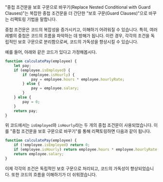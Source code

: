 "중첩 조건문을 보호 구문으로 바꾸기(Replace Nested Conditional with Guard Clauses)"는 복잡한 중첩 조건문을 더 간단한 "보호 구문(Guard Clauses)"으로 바꾸는 리팩토링 기법을 말합니다.

중첩 조건문은 코드의 복잡성을 증가시키고, 이해하기 어려워질 수 있습니다. 특히, 여러 레벨의 중첩은 코드의 흐름을 파악하는 데 방해가 됩니다. 이런 경우, 각각의 조건을 독립적인 보호 구문으로 분리함으로써, 코드의 가독성을 향상시킬 수 있습니다.

예를 들어, 아래와 같은 코드가 있다고 가정해봅시다.

```js
function calculatePay(employee) {
    let pay;
    if (employee.isEmployed) {
        if (employee.isHourly) {
            pay = employee.hours * employee.hourlyRate;
        } else {
            pay = employee.salary;
        }
    } else {
        pay = 0;
    }
    return pay;
}
```

위 코드에서는 `isEmployed`와 `isHourly`라는 두 개의 중첩 조건문이 사용되었습니다. 이를 "중첩 조건문을 보호 구문으로 바꾸기"를 통해 리팩토링하면 다음과 같이 됩니다.

```js
function calculatePay(employee) {
    if (!employee.isEmployed) return 0;
    if (employee.isHourly) return employee.hours * employee.hourlyRate;
    return employee.salary;
}
```

이제 각각의 조건은 독립적인 보호 구문으로 처리되고, 코드의 가독성이 향상되었습니다. 또한 코드의 흐름을 이해하기가 더 쉬워졌습니다.